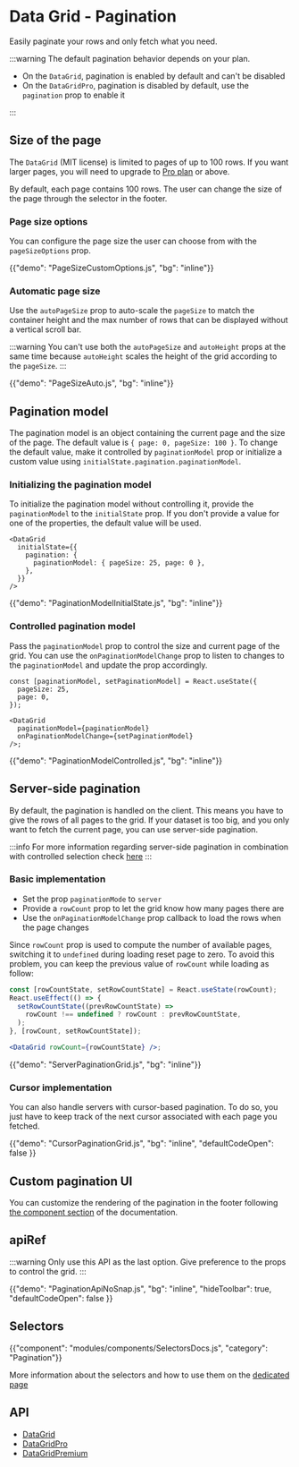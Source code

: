 # Data Grid - Pagination

<p class="description">Easily paginate your rows and only fetch what you need.</p>

:::warning
The default pagination behavior depends on your plan.

- On the `DataGrid`, pagination is enabled by default and can't be disabled
- On the `DataGridPro`, pagination is disabled by default, use the `pagination` prop to enable it

:::

## Size of the page

The `DataGrid` (MIT license) is limited to pages of up to 100 rows.
If you want larger pages, you will need to upgrade to [Pro plan](/x/introduction/licensing/#pro-plan) or above.

By default, each page contains 100 rows. The user can change the size of the page through the selector in the footer.

### Page size options

You can configure the page size the user can choose from with the `pageSizeOptions` prop.

{{"demo": "PageSizeCustomOptions.js", "bg": "inline"}}

### Automatic page size

Use the `autoPageSize` prop to auto-scale the `pageSize` to match the container height and the max number of rows that can be displayed without a vertical scroll bar.

:::warning
You can't use both the `autoPageSize` and `autoHeight` props at the same time because `autoHeight` scales the height of the grid according to the `pageSize`.
:::

{{"demo": "PageSizeAuto.js", "bg": "inline"}}

## Pagination model

The pagination model is an object containing the current page and the size of the page. The default value is `{ page: 0, pageSize: 100 }`. To change the default value, make it controlled by `paginationModel` prop or initialize a custom value using `initialState.pagination.paginationModel`.

### Initializing the pagination model

To initialize the pagination model without controlling it, provide the `paginationModel` to the `initialState` prop. If you don't provide a value for one of the properties, the default value will be used.

```tsx
<DataGrid
  initialState={{
    pagination: {
      paginationModel: { pageSize: 25, page: 0 },
    },
  }}
/>
```

{{"demo": "PaginationModelInitialState.js", "bg": "inline"}}

### Controlled pagination model

Pass the `paginationModel` prop to control the size and current page of the grid. You can use the `onPaginationModelChange` prop to listen to changes to the `paginationModel` and update the prop accordingly.

```tsx
const [paginationModel, setPaginationModel] = React.useState({
  pageSize: 25,
  page: 0,
});

<DataGrid
  paginationModel={paginationModel}
  onPaginationModelChange={setPaginationModel}
/>;
```

{{"demo": "PaginationModelControlled.js", "bg": "inline"}}

## Server-side pagination

By default, the pagination is handled on the client.
This means you have to give the rows of all pages to the grid.
If your dataset is too big, and you only want to fetch the current page, you can use server-side pagination.

:::info
For more information regarding server-side pagination in combination with controlled selection check [here](/x/react-data-grid/row-selection/#usage-with-server-side-pagination)
:::

### Basic implementation

- Set the prop `paginationMode` to `server`
- Provide a `rowCount` prop to let the grid know how many pages there are
- Use the `onPaginationModelChange` prop callback to load the rows when the page changes

Since `rowCount` prop is used to compute the number of available pages, switching it to `undefined` during loading reset page to zero.
To avoid this problem, you can keep the previous value of `rowCount` while loading as follow:

```jsx
const [rowCountState, setRowCountState] = React.useState(rowCount);
React.useEffect(() => {
  setRowCountState((prevRowCountState) =>
    rowCount !== undefined ? rowCount : prevRowCountState,
  );
}, [rowCount, setRowCountState]);

<DataGrid rowCount={rowCountState} />;
```

{{"demo": "ServerPaginationGrid.js", "bg": "inline"}}

### Cursor implementation

You can also handle servers with cursor-based pagination.
To do so, you just have to keep track of the next cursor associated with each page you fetched.

{{"demo": "CursorPaginationGrid.js", "bg": "inline", "defaultCodeOpen": false }}

## Custom pagination UI

You can customize the rendering of the pagination in the footer following [the component section](/x/react-data-grid/components/#pagination) of the documentation.

## apiRef

:::warning
Only use this API as the last option. Give preference to the props to control the grid.
:::

{{"demo": "PaginationApiNoSnap.js", "bg": "inline", "hideToolbar": true, "defaultCodeOpen": false }}

## Selectors

{{"component": "modules/components/SelectorsDocs.js", "category": "Pagination"}}

More information about the selectors and how to use them on the [dedicated page](/x/react-data-grid/state/#access-the-state)

## API

- [DataGrid](/x/api/data-grid/data-grid/)
- [DataGridPro](/x/api/data-grid/data-grid-pro/)
- [DataGridPremium](/x/api/data-grid/data-grid-premium/)

